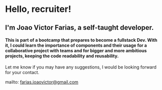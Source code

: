 <h1>Hello, recruiter!</h1>
<h2>I'm Joao Victor Farias, a self-taught developer. </h2>
<h4>This is part of a bootcamp that prepares to become a fullstack Dev. With it, I could learn the importance of components and their usage for a collaborative project with teams and for bigger and more ambitious projects, keeping the code readability and reusability.  </h4>

Let me know if you may have any suggestions, I would be looking forward for your contact. 

mailto: farias.joaovictor@gmail.com 
